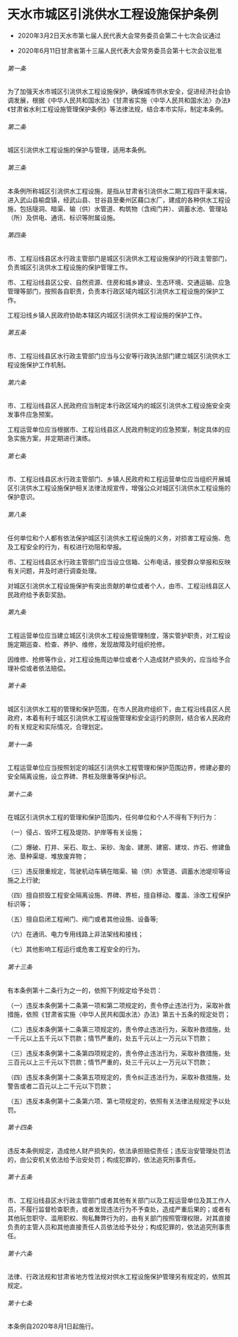 # 天水市城区引洮供水工程设施保护条例

- 2020年3月2日天水市第七届人民代表大会常务委员会第二十七次会议通过

- 2020年6月11日甘肃省第十三届人民代表大会常务委员会第十七次会议批准

<!-- INFO END -->

###### 第一条

为了加强天水市城区引洮供水工程设施保护，确保城市供水安全，促进经济社会协调发展，根据《中华人民共和国水法》《甘肃省实施〈中华人民共和国水法〉办法》《甘肃省水利工程设施管理保护条例》等法律法规，结合本市实际，制定本条例。

###### 第二条

城区引洮供水工程设施的保护与管理，适用本条例。

###### 第三条

本条例所称城区引洮供水工程设施，是指从甘肃省引洮供水二期工程四干渠末端，进入武山县榆盘镇，经武山县、甘谷县至秦州区藉口水厂，建成的各种供水工程设施，包括隧洞、暗渠、输（供）水管道、构筑物（含阀门井）、调蓄水池、管理站（所）及供电、通讯、标识等附属设施。

###### 第四条

市、工程沿线县区水行政主管部门是城区引洮供水工程设施保护的行政主管部门，负责城区引洮供水工程设施的保护管理工作。

市、工程沿线县区公安、自然资源、住房和城乡建设、生态环境、交通运输、应急管理等部门，按照各自职责，负责本行政区域内城区引洮供水工程设施的保护工作。

工程沿线乡镇人民政府协助本辖区内城区引洮供水工程设施的保护工作。

###### 第五条

市、工程沿线县区水行政主管部门应当与公安等行政执法部门建立城区引洮供水工程设施保护工作机制。

###### 第六条

市、工程沿线县区人民政府应当制定本行政区域内的城区引洮供水工程设施安全突发事件应急预案。

工程运营单位应当根据市、工程沿线县区人民政府制定的应急预案，制定具体的应急实施方案，并定期进行演练。

###### 第七条

市、工程沿线县区水行政主管部门、乡镇人民政府和工程运营单位应当组织开展城区引洮供水工程设施保护相关法律法规宣传，增强公众对城区引洮供水工程设施的保护意识。

###### 第八条

任何单位和个人都有依法保护城区引洮供水工程设施的义务，对损害工程设施、危及工程安全的行为，有权进行劝阻和举报。

市、工程沿线县区水行政主管部门应当设立信箱、公布电话，接受群众举报和反映有关问题，并及时进行调查处理。

对城区引洮供水工程设施保护有突出贡献的单位或者个人，由市、工程沿线县区人民政府给予表彰奖励。

###### 第九条

工程运营单位应当建立城区引洮供水工程设施管理制度，落实管护职责，对工程设施定期巡查、检查、养护、维修，发现故障及时组织抢修。

因维修、抢修等作业，对工程设施周边单位或者个人造成财产损失的，应当给予合理补偿或者依法赔偿。

###### 第十条

城区引洮供水工程的管理和保护范围，在市人民政府组织下，由工程沿线县区人民政府，本着有利于城区引洮供水工程设施管理和安全运行的原则，结合省人民政府的有关规定和实际情况，合理划定。

###### 第十一条

工程运营单位应当按照划定的城区引洮供水工程管理和保护范围边界，修建必要的安全隔离设施，设立界碑、界桩及限重等保护标识。

###### 第十二条

在城区引洮供水工程的管理和保护范围内，任何单位和个人不得有下列行为：

（一）侵占、毁坏工程及堤防、护岸等有关设施；

（二）爆破、打井、采石、取土、采砂、淘金、建房、建窑、建坟、炸石、修建鱼池、垦种渠堤、堆放废弃物；

（三）违反限重规定，驾驶机动车辆在暗渠、输（供）水管道、调蓄水池堤坝等设施之上行驶;

（四）擅自损毁工程安全隔离设施、界碑、界桩，擅自移动、覆盖、涂改工程保护标识等；

（五）擅自启闭工程闸门、阀门或者其他设施、设备等;

（六）在通讯、电力专用线路上非法架线和接线；

（七）其他影响工程运行或危害工程安全的行为。

###### 第十三条

有本条例第十二条行为之一的，依照下列规定给予处罚：

（一）违反本条例第十二条第一项和第二项规定的，责令停止违法行为，采取补救措施，依照《甘肃省实施〈中华人民共和国水法〉办法》第五十五条的规定处罚；

（二）违反本条例第十二条第三项规定的，责令停止违法行为，采取补救措施，处一千元以上五千元以下罚款；情节严重的，处五千元以上一万元以下罚款；

（三）违反本条例第十二条第四项规定的，责令停止违法行为，采取补救措施，处三百元以上三千元以下罚款；情节严重的，处三千元以上一万元以下罚款；

（四）违反本条例第十二条第五项规定的，责令纠正违法行为，采取补救措施，处警告或者二百元以上二千元以下罚款；

（五）违反本条例第十二条第六项、第七项规定的，依照有关法律法规规定予以处罚。

###### 第十四条

违反本条例规定，造成他人财产损失的，依法承担赔偿责任；违反治安管理处罚法的，由公安机关依法给予治安处罚；构成犯罪的，依法追究刑事责任。

###### 第十五条

市、工程沿线县区水行政主管部门或者其他有关部门以及工程运营单位及其工作人员，不履行监督检查职责，或者发现违法行为不予查处，造成严重后果的；或者有其他玩忽职守、滥用职权、徇私舞弊行为的，由有关部门按照管理权限，对其直接负责的主管人员和其他直接责任人员依法给予处分；构成犯罪的，依法追究刑事责任。

###### 第十六条

法律、行政法规和甘肃省地方性法规对供水工程设施保护管理另有规定的，依照其规定。

###### 第十七条

本条例自2020年8月1日起施行。
